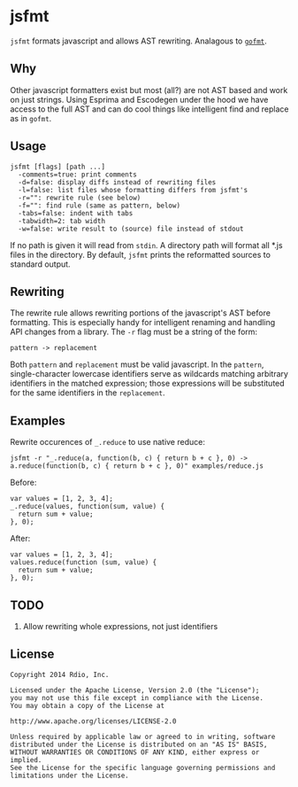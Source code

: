 jsfmt
===

`jsfmt` formats javascript and allows AST rewriting. Analagous to [`gofmt`](http://golang.org/cmd/gofmt/).

Why
---

Other javascript formatters exist but most (all?) are not AST based and work on just strings. Using Esprima and Escodegen under the hood we have access to the full AST and can do cool things like intelligent find and replace as in `gofmt`.

Usage
---

```
jsfmt [flags] [path ...]
  -comments=true: print comments
  -d=false: display diffs instead of rewriting files
  -l=false: list files whose formatting differs from jsfmt's
  -r="": rewrite rule (see below)
  -f="": find rule (same as pattern, below)
  -tabs=false: indent with tabs
  -tabwidth=2: tab width
  -w=false: write result to (source) file instead of stdout
```

If no path is given it will read from `stdin`. A directory path will format all *.js files in the directory. By default, `jsfmt` prints the reformatted sources to standard output.

Rewriting
---

The rewrite rule allows rewriting portions of the javascript's AST before formatting. This is especially handy for intelligent renaming and handling API changes from a library. The `-r` flag must be a string of the form:

    pattern -> replacement

Both `pattern` and `replacement` must be valid javascript. In the `pattern`, single-character lowercase identifiers serve as wildcards matching arbitrary identifiers in the matched expression; those expressions will be substituted for the same identifiers in the `replacement`.

Examples
---

Rewrite occurences of `_.reduce` to use native reduce:

```lang=bash
jsfmt -r "_.reduce(a, function(b, c) { return b + c }, 0) -> a.reduce(function(b, c) { return b + c }, 0)" examples/reduce.js
```

Before:

```lang=javascript
var values = [1, 2, 3, 4];
_.reduce(values, function(sum, value) {
  return sum + value;
}, 0);
```

After:

```lang=javascript
var values = [1, 2, 3, 4];
values.reduce(function (sum, value) {
  return sum + value;
}, 0);
```

TODO
---

1. Allow rewriting whole expressions, not just identifiers

License
---

    Copyright 2014 Rdio, Inc.

    Licensed under the Apache License, Version 2.0 (the "License");
    you may not use this file except in compliance with the License.
    You may obtain a copy of the License at

    http://www.apache.org/licenses/LICENSE-2.0

    Unless required by applicable law or agreed to in writing, software
    distributed under the License is distributed on an "AS IS" BASIS,
    WITHOUT WARRANTIES OR CONDITIONS OF ANY KIND, either express or implied.
    See the License for the specific language governing permissions and
    limitations under the License.
